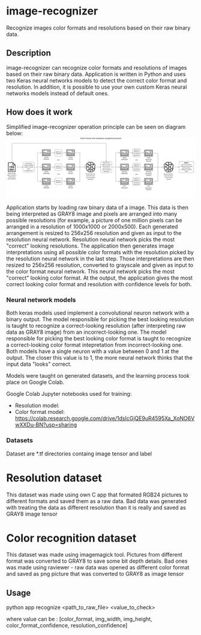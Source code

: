 # image-recognizer

Recognize images color formats and resolutions based on their raw binary data.

## Description

image-recognizer can recognize color formats and resolutions of images based on their raw binary data. Application is written in Python and uses two Keras neural networks models to detect the correct color format and resolution. In addition, it is possible to use your own custom Keras neural networks models instead of default ones. 

## How does it work
Simplified image-recognizer operation principle can be seen on diagram below:
![Operation diagram](docs/operation_diagram.png)

Application starts by loading raw binary data of a image. This data is then being interpreted as GRAY8 image and pixels are arranged into many possible resolutions (for example, a picture of one million pixels can be arranged in a resolution of 1000x1000 or 2000x500). Each generated arrangement is resized to 256x256 resolution and given as input to the resolution neural network. Resolution neural network picks the most "correct" looking resolutions. The application then generates image interpretations using all possible color formats with the resolution picked by the resolution neural network in the last step. Those interpretations are then resized to 256x256 resolution, converted to grayscale and given as input to the color format neural network. This neural network picks the most "correct" looking color format. At the output, the application gives the most correct looking color format and resolution with confidence levels for both.

### Neural network models
Both keras models used implement a convolutional neuron network with a binary output. The model responsible for picking the best looking resolution is taught to recognize a correct-looking resolution (after interpreting raw data as GRAY8 image) from an incorrect-looking one. The model responsible for picking the best looking color format is taught to recognize a correct-looking color format intepretation from incorrect-looking one. Both models have a single neuron with a value between 0 and 1 at the output. The closer this value is to 1, the more neural network thinks that the input data "looks" correct.

Models were taught on generated datasets, and the learning process took place on Google Colab.

Google Colab Jupyter notebooks used for training:

 - Resolution model: 
 - Color format model: https://colab.research.google.com/drive/1dsIcGjQE9uR4595Xa_XoNO6VwXXDu-BN?usp=sharing


### Datasets

Dataset are *.tf directories containg image tensor and label

# Resolution dataset

This dataset was made using own C app that formated RGB24 pictures to different formats and saved them as a raw data. Bad data was generated with treating the data as different resolution than it is really and saved as GRAY8 image tensor

# Color recognition dataset

This dataset was made using imagemagick tool. Pictures from different format was converted to GRAY8 to save some bit depth details. Bad ones was made using raviewer - raw data was opened as different color format and saved as png picture that was converted to GRAY8 as image tensor

## Usage

python app recognize <path_to_raw_file> <value_to_check> 

where value can be : [color_format, img_width, img_height, color_format_confidence, resolution_confidence]

